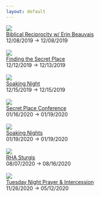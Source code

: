 ```yaml
---
layout: default
---
```


<div class='event-row'><div class='event column'><a target='_blank' href='http://www.freshfireusa.com/events/view/1034-Biblical-Reciprocity-w-Erin-Beauvais'><img src='http://app.everlightcms.com/assets/49/images/IMG_8769.JPG'></a><br><a target='_blank' href='http://www.freshfireusa.com/events/view/1034-Biblical-Reciprocity-w-Erin-Beauvais'>Biblical Reciprocity w/ Erin Beauvais</a><br>12/08/2019 -> 12/08/2019<br><br></div><div class='event column'><a target='_blank' href='http://www.freshfireusa.com/events/view/1031-Finding-the-Secret-Place'><img src='http://app.everlightcms.com/assets/49/images/tbr.png'></a><br><a target='_blank' href='http://www.freshfireusa.com/events/view/1031-Finding-the-Secret-Place'>Finding the Secret Place</a><br>12/12/2019 -> 12/13/2019<br><br></div></div><div class='event-row'><div class='event column'><a target='_blank' href='http://www.freshfireusa.com/events/view/1033-Soaking-Night'><img src='http://app.everlightcms.com/assets/49/images/12.15_.19_.png'></a><br><a target='_blank' href='http://www.freshfireusa.com/events/view/1033-Soaking-Night'>Soaking Night</a><br>12/15/2019 -> 12/15/2019<br><br></div><div class='event column'><a target='_blank' href='http://www.freshfireusa.com/events/view/921-Secret-Place-Conference'><img src='/prophetic-events/assets/img/no_image.gif'></a><br><a target='_blank' href='http://www.freshfireusa.com/events/view/921-Secret-Place-Conference'>Secret Place Conference</a><br>01/16/2020 -> 01/19/2020<br><br></div></div><div class='event-row'><div class='event column'><a target='_blank' href='http://www.freshfireusa.com/events/view/1030-Soaking-Nights'><img src='http://app.everlightcms.com/assets/49/images/10.13_.19_1_.png'></a><br><a target='_blank' href='http://www.freshfireusa.com/events/view/1030-Soaking-Nights'>Soaking Nights</a><br>01/19/2020 -> 01/19/2020<br><br></div><div class='event column'><a target='_blank' href='http://www.freshfireusa.com/events/view/1022-RHA-Sturgis'><img src='http://app.everlightcms.com/assets/49/images/sturgis_.jpg'></a><br><a target='_blank' href='http://www.freshfireusa.com/events/view/1022-RHA-Sturgis'>RHA Sturgis</a><br>08/07/2020 -> 08/16/2020<br><br></div></div><div class='event-row'><div class='event column'><a target='_blank' href='http://www.freshfireusa.com/events/view/1032-Tuesday-Night-Prayer-Intercession'><img src='http://app.everlightcms.com/assets/49/images/prayer_service_wide_t.jpg'></a><br><a target='_blank' href='http://www.freshfireusa.com/events/view/1032-Tuesday-Night-Prayer-Intercession'>Tuesday Night Prayer & Intercession</a><br>11/26/2020 -> 05/12/2020<br><br></div>